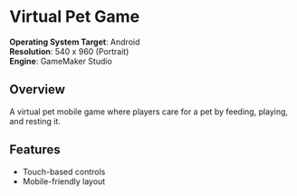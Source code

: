# Virtual Pet Game

**Operating System Target**: Android  
**Resolution**: 540 x 960 (Portrait)  
**Engine**: GameMaker Studio  

## Overview
A virtual pet mobile game where players care for a pet by feeding, playing, and resting it.

## Features
- Touch-based controls
- Mobile-friendly layout
